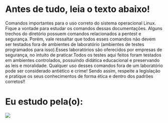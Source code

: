 # Antes de tudo, leia o texto abaixo!
Comandos importantes para o uso correto do sistema operacional Linux. Fique a vontade para estudar os comandos dessas documentações. Alguns trechos do diretório possuem comandos relacionados a pentest e segurança. Porém, vale ressaltar que todos esses comandos não devem ser testados fora de ambientes de laboratório (ambientes de testes programados para isso).Esses laboratórios são oferecidos por empresas de segurança, no intuito de praticar.Todos os testes aqui feitos foram testados em ambientes controlados, possuindo didática educacional e preservando as leis e moralidade.  Qualquer uso desses comandos fora de um laboratório pode ser considerado antiético e crime! Sendo assim, respeite a legislação e pratique os seus conhecimentos de forma ética e dentro dos padrões corretos!!

# Eu estudo pela(o):
<img align="left" src="https://img.shields.io/badge/Solyd Offensive Security-4C4A73?style=for-the-badge&logo=Solyd&logoColor=white&color=black"/>
